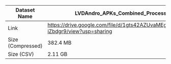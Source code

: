 | Dataset Name  | LVDAndro_APKs_Combined_Processed |
| ------------- | ------------- |
| Link  | https://drive.google.com/file/d/1gts42AZUvaMEgoZYlfErBC8f-iZbdgr9/view?usp=sharing  |
| Size (Compressed)  | 382.4 MB |
| Size (CSV)  | 2.11 GB |
